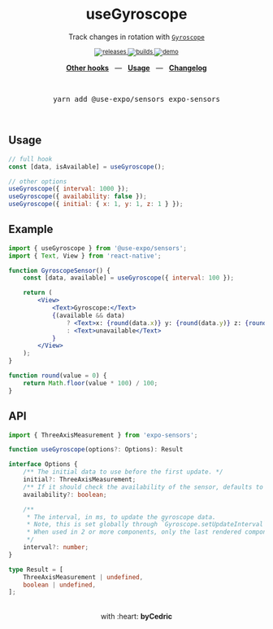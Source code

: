 <div align="center">
    <h1>useGyroscope</h1>
    <p>Track changes in rotation with <a href="https://docs.expo.io/versions/latest/sdk/gyroscope/"><code>Gyroscope</code></a></p>
    <sup>
        <a href="https://github.com/bycedric/use-expo/releases">
            <img src="https://img.shields.io/github/release/byCedric/use-expo/all.svg?style=flat-square" alt="releases" />
        </a>
        <a href="https://github.com/bycedric/use-expo/actions">
            <img src="https://img.shields.io/github/workflow/status/byCedric/use-expo/Packages/master.svg?style=flat-square" alt="builds" />
        </a>
        <a href="https://exp.host/@bycedric/use-expo">
            <img src="https://img.shields.io/badge/demo-expo.io-lightgrey.svg?style=flat-square" alt="demo" />
        </a>
    </sup>
    <br />
    <p align="center">
        <a href="https://github.com/byCedric/use-expo#readme"><b>Other hooks</b></a>
        &nbsp;&nbsp;&mdash;&nbsp;&nbsp;
        <a href="https://github.com/byCedric/use-expo#usage"><b>Usage</b></a>
        &nbsp;&nbsp;&mdash;&nbsp;&nbsp;
        <a href="https://github.com/byCedric/use-expo/blob/master/CHANGELOG.md"><b>Changelog</b></a>
    </p>
    <br />
    <pre>yarn add @use-expo/sensors expo-sensors</pre>
    <br />
</div>

## Usage

```jsx
// full hook
const [data, isAvailable] = useGyroscope();

// other options
useGyroscope({ interval: 1000 });
useGyroscope({ availability: false });
useGyroscope({ initial: { x: 1, y: 1, z: 1 } });
```


## Example

```jsx
import { useGyroscope } from '@use-expo/sensors';
import { Text, View } from 'react-native';

function GyroscopeSensor() {
    const [data, available] = useGyroscope({ interval: 100 });

    return (
        <View>
            <Text>Gyroscope:</Text>
            {(available && data)
                ? <Text>x: {round(data.x)} y: {round(data.y)} z: {round(data.z)}</Text>
                : <Text>unavailable</Text>
            }
        </View>
    );
}

function round(value = 0) {
    return Math.floor(value * 100) / 100;
}
```


## API

```ts
import { ThreeAxisMeasurement } from 'expo-sensors';

function useGyroscope(options?: Options): Result

interface Options {
    /** The initial data to use before the first update. */
    initial?: ThreeAxisMeasurement;
    /** If it should check the availability of the sensor, defaults to `true`. */
    availability?: boolean;

    /**
     * The interval, in ms, to update the gyroscope data.
     * Note, this is set globally through `Gyroscope.setUpdateInterval`.
     * When used in 2 or more components, only the last rendered component's interval will be used for all.
     */
    interval?: number;
}

type Result = [
    ThreeAxisMeasurement | undefined,
    boolean | undefined,
];
```

<div align="center">
    <br />
    with :heart: <strong>byCedric</strong>
    <br />
</div>
